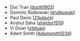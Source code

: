 - Duc Tran ([ducth1903](https://github.com/ducth1903))
- Dominic Rutkowski ([drutkowski](https://github.com/dominicrutk))
- Paul Davis ([21pdavis](https://github.com/21pdavis))
- Anshul Saha ([sheldor1510](https://github.com/sheldor1510))
- Vi Doan ([vitdoan](https://github.com/vitdoan))
- Adam Smith ([Adamsmith1234](https://github.com/Adamsmith1234))